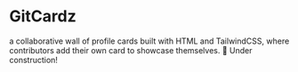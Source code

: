 # GitCardz
a collaborative wall of profile cards built with HTML and TailwindCSS, where contributors add their own card to showcase themselves. 🚧 Under construction!
